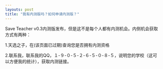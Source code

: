 ```yaml
---
layouts: post
title: "我有内测版吗？如何申请内测版？"
---
```

Save Teacher v0.3内测版发布，但是这不是每个人都有内测机会。内侧机会获取方式有两种：

1.天选之子，在[](这个页面)(该页面已过期)查询您是否拥有内测资格

2.联系我，联系我的QQ，１-９-０-５-２-６-５-０-８-５，说明您的学校（这可以方便我的统计），获取内测链接。
